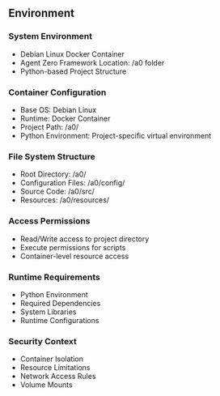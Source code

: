 ## Environment

### System Environment
- Debian Linux Docker Container
- Agent Zero Framework Location: /a0 folder
- Python-based Project Structure

### Container Configuration
- Base OS: Debian Linux
- Runtime: Docker Container
- Project Path: /a0/
- Python Environment: Project-specific virtual environment

### File System Structure
- Root Directory: /a0/
- Configuration Files: /a0/config/
- Source Code: /a0/src/
- Resources: /a0/resources/

### Access Permissions
- Read/Write access to project directory
- Execute permissions for scripts
- Container-level resource access

### Runtime Requirements
- Python Environment
- Required Dependencies
- System Libraries
- Runtime Configurations

### Security Context
- Container Isolation
- Resource Limitations
- Network Access Rules
- Volume Mounts

